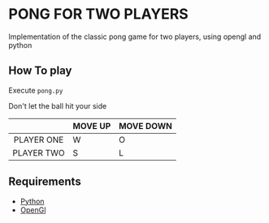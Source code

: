 # PONG FOR TWO PLAYERS

Implementation of the classic pong game for two players, using opengl and python

## How To play

Execute `pong.py`

Don't let the ball hit your side

|  | MOVE UP | MOVE DOWN |
|:---:|---|---|
| PLAYER ONE | W | O |
| PLAYER TWO | S | L |

## Requirements

* [Python](https://www.python.org/downloads/) 
* [OpenGl](https://pypi.org/project/PyOpenGL/)